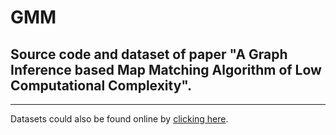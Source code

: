 # GMM
## Source code and dataset of paper "A Graph Inference based Map Matching Algorithm of Low Computational Complexity".
-------------------------------------------------------------------------------

Datasets could also be found online by [clicking here](https://zenodo.org/record/57731#.Y9tu2XbP2Hs).
